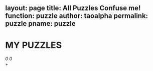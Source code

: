 layout: page
title: All Puzzles Confuse me!
function: puzzle
author: taoalpha
permalink: puzzle
pname: puzzle
---
<div class="puzzle-top">
  <div class="namespace">
    <h1>MY PUZZLES</h1>
    <span class="check"><i class="fa fa-check fa-1x">0</i></span>
    <span class="ongoing"><i class="fa fa-hourglass-half fa-1x">0</i></span>
  </div>
  <div class="newbutton">+</div>
</div>
<div id="timeline" class="timeline-container"></div>
